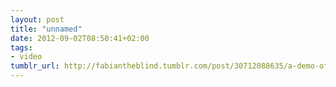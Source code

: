 ```yaml
---
layout: post
title: "unnamed"
date: 2012-09-02T08:50:41+02:00
tags:
- video
tumblr_url: http://fabiantheblind.tumblr.com/post/30712088635/a-demo-of-my-custom-sublime-text-plugin
---
```

